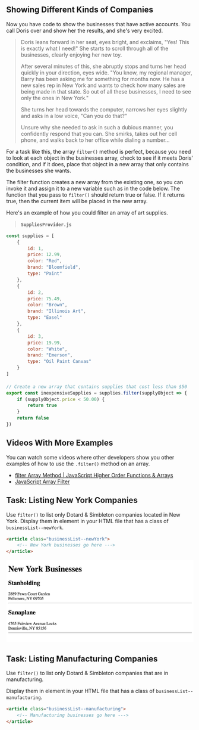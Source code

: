 ## Showing Different Kinds of Companies

Now you have code to show the businesses that have active accounts. You call Doris over and show her the results, and she's very excited.

> Doris leans forward in her seat, eyes bright, and exclaims, "Yes! This is exactly what I need!" She starts to scroll through all of the businesses, clearly enjoying her new toy.
>
> After several minutes of this, she abruptly stops and turns her head quickly in your direction, eyes wide. "You know, my regional manager, Barry has been asking me for something for months now. He has a new sales rep in New York and wants to check how many sales are being made in that state. So out of all these businesses, I need to see only the ones in New York."
>
> She turns her head towards the computer, narrows her eyes slightly and asks in a low voice, "Can you do that?"
>
> Unsure why she needed to ask in such a dubious manner, you confidently respond that you can. She smirks, takes out her cell phone, and walks back to her office while dialing a number...

For a task like this, the array `filter()` method is perfect, because you need to look at each object in the businesses array, check to see if it meets Doris' condition, and if it does, place that object in a new array that only contains the businesses she wants.

The filter function creates a new array from the existing one, so you can invoke it and assign it to a new variable such as in the code below. The function that you pass to `filter()` should return true or false. If it returns true, then the current item will be placed in the new array.

Here's an example of how you could filter an array of art supplies.

> **`SuppliesProvider.js`**

```js
const supplies = [
    {
        id: 1,
        price: 12.99,
        color: "Red",
        brand: "Bloomfield",
        type: "Paint"
    },
    {
        id: 2,
        price: 75.49,
        color: "Brown",
        brand: "Illinois Art",
        type: "Easel"
    },
    {
        id: 3,
        price: 19.99,
        color: "White",
        brand: "Emerson",
        type: "Oil Paint Canvas"
    }
]

// Create a new array that contains supplies that cost less than $50
export const inexpensiveSupplies = supplies.filter(supplyObject => {
    if (supplyObject.price < 50.00) {
        return true
    }
    return false
})
```

## Videos With More Examples

You can watch some videos where other developers show you other examples of how to use the `.filter()` method on an array.

* [filter Array Method | JavaScript Higher Order Functions & Arrays](https://youtu.be/rRgD1yVwIvE?t=322)
* [JavaScript Array Filter](https://www.youtube.com/watch?v=4_iT6EGkQfk)

## Task: Listing New York Companies

Use `filter()` to list only Dotard &amp; Simbleton companies located in New York. Display them in element in your HTML file that has a class of `businessList--newYork`.

```html
<article class="businessList--newYork">
    <!-- New York businesses go here --->
</article>
```

![list of new york businesses](./images/dotard-simbleton-newyork-list.png)

## Task: Listing Manufacturing Companies

Use `filter()` to list only Dotard &amp; Simbleton companies that are in manufacturing.

Display them in element in your HTML file that has a class of `businessList--manufacturing`.

```html
<article class="businessList--manufacturing">
    <!-- Manufacturing businesses go here --->
</article>
```